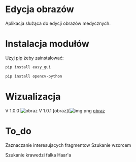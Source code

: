 # Edycja obrazów

Aplikacja służąca do edycji obrazów medycznych.

# Instalacja modułów

Użyj [pip](https://pip.pypa.io/en/stable/) żeby zainstalować:

```bash
pip install easy_gui
```
```bash
pip install opencv-python
```

# Wizualizacja
V 1.0.0
![obraz](https://user-images.githubusercontent.com/101873060/167854994-e790aa26-5c9f-4cb2-bc3c-2d1e3300caea.png)
V 1.0.1
[obraz](![img.png](img.png)
[obraz](![img_1.png](img_1.png))

# To_do
Zaznaczanie interesujacych fragmentow
Szukanie wzorcem

Szukanie krawedzi falka Haar'a
